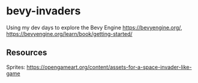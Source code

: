 # bevy-invaders
Using my dev days to explore the Bevy Engine https://bevyengine.org/, https://bevyengine.org/learn/book/getting-started/


## Resources

Sprites: https://opengameart.org/content/assets-for-a-space-invader-like-game
